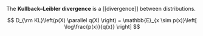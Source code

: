 The **Kullback–Leibler divergence** is a [[divergence]] between distributions.

$$
D_{\rm KL}\left(p(X) \parallel q(X)  \right) = \mathbb{E}_{x \sim p(x)}\left[ \log\frac{p(x)}{q(x)} \right]
$$